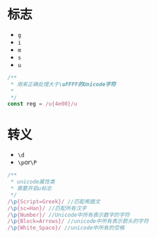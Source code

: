 # 标志
- `g`
- `i`
- `m`
- `s`
- `u`
~~~js
/**
 * 用来正确处理大于\uFFFF的Unicode字符
 * 
 */
const reg = /u{4e00}/u
~~~
# 转义
- `\d`
- `\p`or`\P`
~~~js
/**
 * unicode属性类
 * 需要开启u标志
 */
/\p{Script=Greek}/ //匹配希腊文
/\p{sc=Han}/ //匹配所有汉字
/\p{Number}/ //Unicode中所有表示数字的字符
/\p{Block=Arrows}/ //unicode中所有表示箭头的字符
/\p{White_Space}/ //unicode中所有的空格
~~~
# 